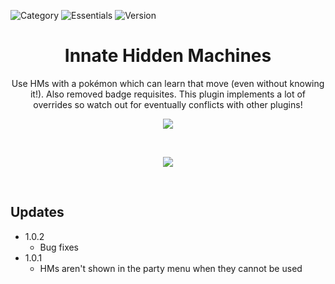 ![Category](https://badgen.net/badge/Category/Gameplay/green)
![Essentials](https://badgen.net/badge/Essentials/20.1/orange)
![Version](https://badgen.net/badge/Version/1.0.2/cyan)

<h1 align="center">Innate Hidden Machines</h1>

<p align="center">
Use HMs with a pokémon which can learn that move (even without knowing it!). Also removed badge requisites. This plugin implements a lot of overrides so watch out for eventually conflicts with other plugins!
</p>

<p align="center">
  <img src="https://user-images.githubusercontent.com/63038410/178109131-6c057c0e-aab7-45c4-a0d3-faa979af23a4.png" />
</p>

<br>
<a href="https://minhaskamal.github.io/DownGit/#/home?url=https://github.com/MickTK/Essentials-Plugins/tree/main/Innate_Hidden_Machines&fileName=Innate_Hidden_Machines&rootDirectory=true"><p align="center">
<img src="https://custom-icon-badges.herokuapp.com/badge/-Download-red?style=for-the-badge&logo=download&logoColor=white">
</p></a>
<br>

## Updates
- 1.0.2
  - Bug fixes
- 1.0.1
  - HMs aren't shown in the party menu when they cannot be used
